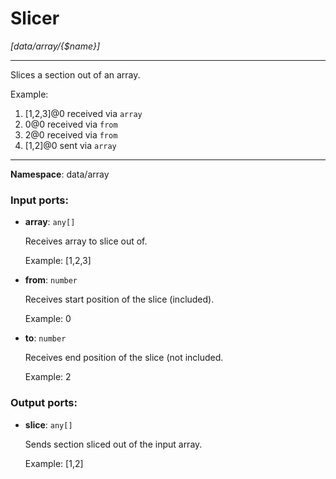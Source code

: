 # Slicer

_[data/array/{$name}]_

---

Slices a section out of an array.

Example: 
1. [1,2,3]@0 received via `array`
2. 0@0 received via `from`
3. 2@0 received via `from`
4. [1,2]@0 sent via `array`

---

__Namespace__: data/array

### Input ports:

* __array__: ` any[] `

    Receives array to slice out of.
    
    Example:
    [1,2,3]


* __from__: ` number `

    Receives start position of the slice (included).
    
    Example:
    0


* __to__: ` number `

    Receives end position of the slice (not included.
    
    Example:
    2

### Output ports:

* __slice__: ` any[] `

    Sends section sliced out of the input array.
    
    Example:
    [1,2]


